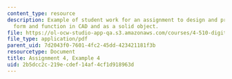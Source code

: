 ```yaml
---
content_type: resource
description: Example of student work for an assignment to design and prototype a building
  form and function in CAD and as a solid object.
file: https://ol-ocw-studio-app-qa.s3.amazonaws.com/courses/4-510-digital-design-fabrication-fall-2008/2b5dcc2c219ecdef14af4cf1d918963d_assn4_example4.pdf
file_type: application/pdf
parent_uid: 7d2043f0-7601-4fc2-45dd-423421181f3b
resourcetype: Document
title: Assignment 4, Example 4
uid: 2b5dcc2c-219e-cdef-14af-4cf1d918963d
---
```

